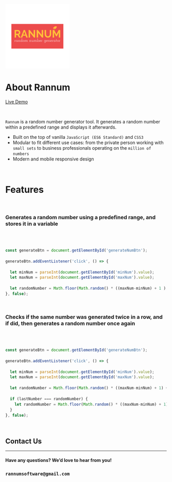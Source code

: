 ![Rannum App Logo](https://raw.githubusercontent.com/damiangornik8/random-number-generator-js/master/logo.png)

# About Rannum 


[Live Demo](https://lucid-dijkstra-e02834.netlify.app/)

<br />

`Rannum` is a random number generator tool. It generates a random number within a predefined range and displays it afterwards. <br />

- Built on the top of vanilla `JavaScript (ES6 Standard)` and `CSS3`
- Modular to fit different use cases: from the private person working with `small sets` to business professionals operating on the `million of numbers`
- Modern and mobile responsive design


<br />

# Features 
<br />

### Generates a random number using a predefined range, and stores it in a variable 
<br />


```javascript

const generateBtn = document.getElementById('generateNumBtn');

generateBtn.addEventListener('click', () => {

  let minNum = parseInt(document.getElementById('minNum').value);
  let maxNum = parseInt(document.getElementById('maxNum').value);

  let randomNumber = Math.floor(Math.random() * ((maxNum-minNum) + 1 ) + minNum);
}, false);

```
<br />

### Checks if the same number was generated twice in a row, and if did, then generates a random number once again
<br />

```javascript

const generateBtn = document.getElementById('generateNumBtn');

generateBtn.addEventListener('click', () => {

  let minNum = parseInt(document.getElementById('minNum').value);
  let maxNum = parseInt(document.getElementById('maxNum').value);

  let randomNumber = Math.floor(Math.random() * ((maxNum-minNum) + 1) + minNum);

  if (lastNumber === randomNumber) {
    let randomNumber = Math.floor(Math.random() * ((maxNum-minNum) + 1) + minNum);
  }
}, false);


```
<br />

## Contact Us
---
#### Have any questions? We’d love to hear from you! 


### `rannumsoftware@gmail.com`
